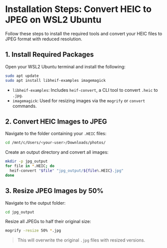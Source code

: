 # Installation Steps: Convert HEIC to JPEG on WSL2 Ubuntu

Follow these steps to install the required tools and convert your HEIC files to JPEG format with reduced resolution.

## 1. Install Required Packages

Open your WSL2 Ubuntu terminal and install the following:

```bash
sudo apt update
sudo apt install libheif-examples imagemagick
```

- `libheif-examples`: Includes `heif-convert`, a CLI tool to convert `.heic` to `.jpg`.
- `imagemagick`: Used for resizing images via the `mogrify` or `convert` commands.

## 2. Convert HEIC Images to JPEG

Navigate to the folder containing your `.HEIC` files:

```bash
cd /mnt/c/Users/<your-user>/Downloads/photos/
```

Create an output directory and convert all images:

```bash
mkdir -p jpg_output
for file in *.HEIC; do
  heif-convert "$file" "jpg_output/${file%.HEIC}.jpg"
done
```

## 3. Resize JPEG Images by 50%

Navigate to the output folder:

```bash
cd jpg_output
```

Resize all JPEGs to half their original size:

```bash
mogrify -resize 50% *.jpg
```

> This will overwrite the original `.jpg` files with resized versions.